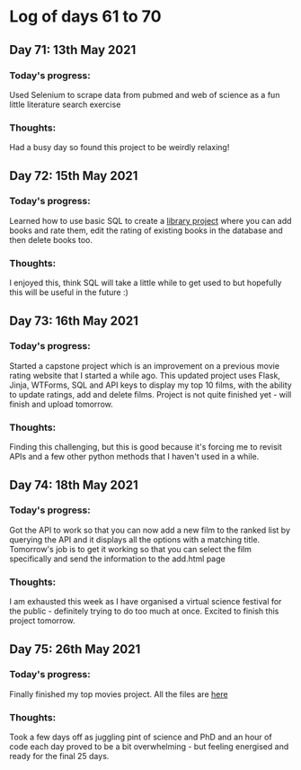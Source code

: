 # Log of days 61 to 70

## Day 71: 13th May 2021

### Today's progress:

Used Selenium to scrape data from pubmed and web of science as a fun little literature search exercise

### Thoughts:

Had a busy day so found this project to be weirdly relaxing! 

## Day 72: 15th May 2021

### Today's progress:

Learned how to use basic SQL to create a [library project](https://github.com/blain1995/100DaysOfCode/blob/main/scripts/days71to80/day72) where you can add books and rate them, edit the rating of existing books in the database and then delete books too.

### Thoughts:

I enjoyed this, think SQL will take a little while to get used to but hopefully this will be useful in the future :)

## Day 73: 16th May 2021

### Today's progress:

Started a capstone project which is an improvement on a previous movie rating website that I started a while ago. This updated project uses Flask, Jinja, WTForms, SQL and API keys to display my top 10 films, with the ability to update ratings, add and delete films. Project is not quite finished yet - will finish and upload tomorrow.

### Thoughts:

Finding this challenging, but this is good because it's forcing me to revisit APIs and a few other python methods that I haven't used in a while.

## Day 74: 18th May 2021

### Today's progress:

Got the API to work so that you can now add a new film to the ranked list by querying the API and it displays all the options with a matching title. Tomorrow's job is to get it working so that you can select the film specifically and send the information to the add.html page

### Thoughts: 

I am exhausted this week as I have organised a virtual science festival for the public - definitely trying to do too much at once. Excited to finish this project tomorrow.

## Day 75: 26th May 2021

### Today's progress:

Finally finished my top movies project. All the files are [here](https://github.com/blain1995/100DaysOfCode/blob/main/scripts/days71to80/day73)

### Thoughts:

Took a few days off as juggling pint of science and PhD and an hour of code each day proved to be a bit overwhelming - but feeling energised and ready for the final 25 days.
